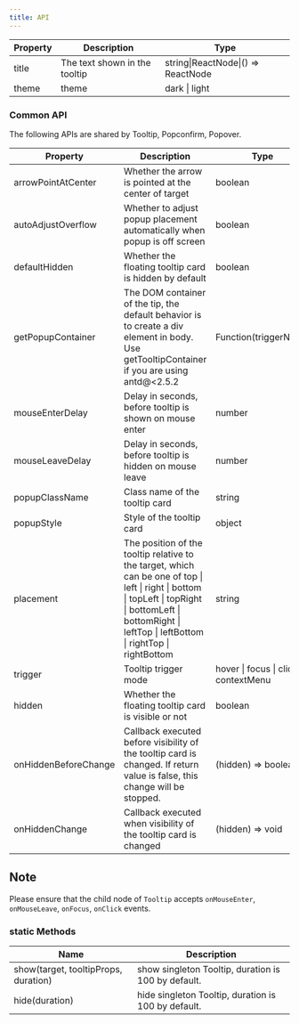 ```yaml
---
title: API
---
```


| Property | Description                   | Type                               | 
| -------- | ----------------------------- | ---------------------------------- | 
| title    | The text shown in the tooltip | string\|ReactNode\|() => ReactNode | 
| theme | theme | dark \| light | |

### Common API

The following APIs are shared by Tooltip, Popconfirm, Popover.

| Property | Description | Type | Default |
| --- | --- | --- | --- |
| arrowPointAtCenter | Whether the arrow is pointed at the center of target | boolean | false |
| autoAdjustOverflow | Whether to adjust popup placement automatically when popup is off screen | boolean | true |
| defaultHidden | Whether the floating tooltip card is hidden by default | boolean | true |
| getPopupContainer | The DOM container of the tip, the default behavior is to create a div element in body. Use getTooltipContainer if you are using antd@<2.5.2 | Function(triggerNode) | () => document.body |
| mouseEnterDelay | Delay in seconds, before tooltip is shown on mouse enter | number | 0 |
| mouseLeaveDelay | Delay in seconds, before tooltip is hidden on mouse leave | number | 0.1 |
| popupClassName | Class name of the tooltip card | string |  |
| popupStyle | Style of the tooltip card | object |  |
| placement | The position of the tooltip relative to the target, which can be one of top \| left \| right \| bottom \| topLeft \| topRight \| bottomLeft \| bottomRight \| leftTop \| leftBottom \| rightTop \| rightBottom | string | top |
| trigger | Tooltip trigger mode | hover \| focus \| click \| contextMenu | hover |
| hidden | Whether the floating tooltip card is visible or not | boolean | true |
| onHiddenBeforeChange | Callback executed before visibility of the tooltip card is changed. If return value is false, this change will be stopped. | (hidden) => boolean | |
| onHiddenChange | Callback executed when visibility of the tooltip card is changed | (hidden) => void | - |

## Note

Please ensure that the child node of `Tooltip` accepts `onMouseEnter`, `onMouseLeave`, `onFocus`, `onClick` events.

### static Methods

| Name | Description |
| --- | --- |
| show(target, tooltipProps, duration) | show singleton Tooltip, duration is 100 by default. |
| hide(duration) |  hide singleton Tooltip, duration is 100 by default. |
